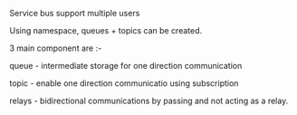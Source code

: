 

Service bus support multiple users

Using namespace, queues + topics can be created. 

3 main component are :- 

queue - intermediate storage for one direction communication 


topic - enable one direction communicatio using subscription
 
relays - bidirectional communications by passing and not acting as a relay.

